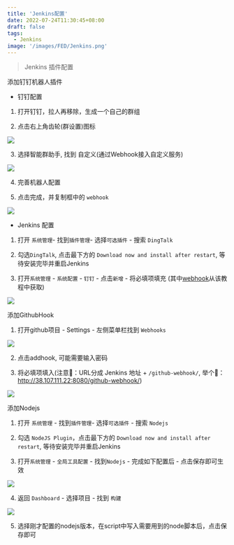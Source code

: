 ```yaml
---
title: 'Jenkins配置'
date: 2022-07-24T11:30:45+08:00
draft: false
tags:
  - Jenkins
image: '/images/FED/Jenkins.png'
---
```


> Jenkins 插件配置

<!--more-->


<a name="DingtalkBot">添加钉钉机器人插件</a>

- 钉钉配置

1. 打开钉钉，拉人再移除，生成一个自己的群组

2. 点击右上角齿轮(群设置)图标

![](/images/Post/Jenkins/dingtalk_add_bot_1.jpg)

3. 选择智能群助手, 找到 自定义(通过Webhook接入自定义服务)

![](/images/Post/Jenkins/dingtalk_add_bot_2.jpg)

4. 完善机器人配置

5. 点击完成，并复制框中的 `webhook`

![](/images/Post/Jenkins/dingtalk_add_bot_3.png)

- Jenkins 配置
1. 打开 `系统管理`- 找到`插件管理`- 选择`可选插件` - 搜索 `DingTalk` 

2. 勾选`DingTalk`, 点击最下方的 `Download now and install after restart`, 等待安装完毕并重启Jenkins

3. 打开`系统管理` - `系统配置` - `钉钉` - 点击`新增` - 将必填项填充 (其中[webhook](#GithubHook)从该教程中获取)

![](/images/Post/Jenkins/dingtalk_add_bot_0.png)

<a name="GithubHook">添加GithubHook</a>

1. 打开github项目 - Settings - 左侧菜单栏找到 `Webhooks`

![](/images/Post/Jenkins/github_add_hook_0.jpg)

2. 点击addhook, 可能需要输入密码

3. 将必填项填入(注意📢：URL分成 Jenkins 地址 + `/github-webhook/`, 举个🌰： http://38.107.111.22:8080/github-webhook/)

![](/images/Post/Jenkins/github_add_hook_1.jpg)


<a name="Nodejs">添加Nodejs</a>

1. 打开 `系统管理` - 找到`插件管理`- 选择`可选插件` - 搜索 `Nodejs`

2. 勾选 `NodeJS Plugin`，点击最下方的 `Download now and install after restart`, 等待安装完毕并重启Jenkins

3. 打开`系统管理` - `全局工具配置` - 找到`Nodejs` - 完成如下配置后 - 点击保存即可生效

![](/images/Post/Jenkins/add_nodejs_0.jpg)

4. 返回 `Dashboard` - 选择项目 - 找到 `构建` 

![](/images/Post/Jenkins/add_nodejs_1.jpg)

5. 选择刚才配置的nodejs版本，在script中写入需要用到的node脚本后，点击保存即可